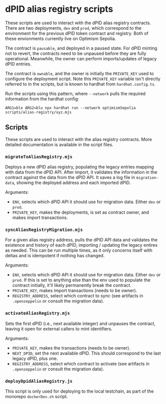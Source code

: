 # dPID alias registry scripts
These scripts are used to interact with the dPID alias registry contracts. There are two deployments, `dev` and `prod`, which correspond to the environment for the previous dPID token contract and registry. Both of these envionments currently live on Optimism Sepolia.

The contract is `pausable`, and deployed in a paused state. For dPID minting not to revert, the contracts need to be unpaused before they are fully operational. Meanwhile, the owner can perform imports/updates of legacy dPID entries.

The contract is `ownable`, and the owner is initially the `PRIVATE_KEY` used to configure the deployment script. Note this `PRIVATE_KEY` variable isn't directly referred to in the scripts, but is known to hardhat from `hardhat.config.ts`.

Run the scripts using this pattern, where `--network` pulls the required information from the hardhat config:

```shell
ARG1=ble ARG2=blu npx hardhat run --network optimismSepolia scripts/alias-registry/xyz.mjs
```

## Scripts
These scripts are used to interact with the alias registry contracts. More detailed documentation is available in the script files.

### `migrateToAliasRegistry.mjs`
Deploys a new dPID alias registry, populating the legacy entries mapping with data from the dPID API. After import, it validates the information in the contract against the data from the dPID API. It saves a log file in `migration-data`, showing the deployed address and each imported dPID.

Arguments:
- `ENV`, selects which dPID API it should use for migration data. Either `dev` or `prod`.
- `PRIVATE_KEY`, makes the deployments, is set as contract owner, and makes import transactions.

### `syncAliasRegistryMigration.mjs`
For a given alias registry address, pulls the dPID API data and validates the existence and history of each dPID, importing / updating the legacy entires as needed. This can be run multiple times, as it only concerns itself with deltas and is idempotent if nothing has changed.

Arguments:
- `ENV`, selects which dPID API it should use for migration data. Either `dev` or `prod`. If this is set to anything else than the env used to populate the contract initially, it'll likely permanently break the contract.
- `PRIVATE_KEY`, makes import transactions (needs to be owner).
- `REGISTRY_ADDRESS`, select which contract to sync (see artifacts in `.openzeppelin` or consult the migration data).

### `activateAliasRegistry.mjs`
Sets the first dPID (i.e., next available integer) and unpauses the contract, leaving it open for external callers to mint identifiers.

Arguments:
- `PRIVATE_KEY`, makes the transactions (needs to be owner).
- `NEXT_DPID`, set the next available dPID. This should correspond to the last legacy dPID, plus one.
- `REGISTRY_ADDRESS`, select which contract to activate (see artifacts in `.openzeppelin` or consult the migration data).

### `deployDpidAliasRegistry.js`
This script is only used for deploying to the local testchain, as part of the monorepo `dockerDev.sh` script.
